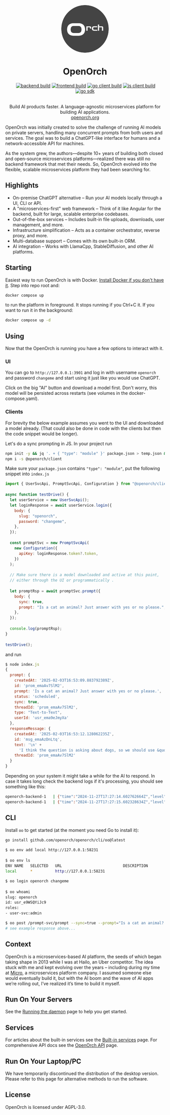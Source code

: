 <p align="center">
  <img width="150px" src="./docs-source/openorch_logo.svg" style="border-radius: 50%;" />
  <div align="center">
    <span>
      <h1 style="border-bottom: none">OpenOrch</h1>
      <a href="https://discord.gg/eRXyzeXEvM" rel="nofollow"><img src="https://camo.githubusercontent.com/66351093b042f69e9698398d33f08a6c36f1b7c56e1494b1e2902950eb24c94f/68747470733a2f2f646362616467652e6c696d65732e70696e6b2f6170692f7365727665722f68747470733a2f2f646973636f72642e67672f655258797a655845764d" alt="" data-canonical-src="https://dcbadge.limes.pink/api/server/https://discord.gg/eRXyzeXEvM" style="max-width: 100%;"></a>
<a target="_blank" rel="noopener noreferrer" href="https://github.com/openorch/openorch/actions/workflows/backend-tests.yaml/badge.svg"><img src="https://github.com/openorch/openorch/actions/workflows/backend-tests.yaml/badge.svg" alt="backend build" style="max-width: 100%;"></a>
<a target="_blank" rel="noopener noreferrer" href="https://github.com/openorch/openorch/actions/workflows/openorch-frontend-docker-build.yaml/badge.svg"><img src="https://github.com/openorch/openorch/actions/workflows/openorch-frontend-docker-build.yaml/badge.svg" alt="frontend build" style="max-width: 100%;"></a>
<a target="_blank" rel="noopener noreferrer" href="https://github.com/openorch/openorch/actions/workflows/go-client-build.yaml/badge.svg"><img src="https://github.com/openorch/openorch/actions/workflows/go-client-build.yaml/badge.svg" alt="go client build" style="max-width: 100%;"></a>
<a target="_blank" rel="noopener noreferrer" href="https://github.com/openorch/openorch/actions/workflows/js-client-build.yaml/badge.svg"><img src="https://github.com/openorch/openorch/actions/workflows/js-client-build.yaml/badge.svg" alt="js client build" style="max-width: 100%;"></a>
<a target="_blank" rel="noopener noreferrer" href="https://github.com/openorch/openorch/actions/workflows/go-sdk-build.yaml/badge.svg"><img src="https://github.com/openorch/openorch/actions/workflows/go-sdk-build.yaml/badge.svg" alt="go sdk" style="max-width: 100%;"></a>
    </span>
    <div style="margin-top: 2rem">Build AI products faster. A language-agnostic microservices platform for building AI applications.</div>
    <div>
      <a href="https://openorch.org">openorch.org</a>
    </div>
  </div>
</p>

OpenOrch was initially created to solve the challenge of running AI models on private servers, handling many concurrent prompts from both users and services. The goal was to build a ChatGPT-like interface for humans and a network-accessible API for machines.

As the system grew, the authors—despite 10+ years of building both closed and open-source microservices platforms—realized there was still no backend framework that met their needs. So, OpenOrch evolved into the flexible, scalable microservices platform they had been searching for.

## Highlights

- On-premise ChatGPT alternative – Run your AI models locally through a UI, CLI or API.
- A "microservices-first" web framework – Think of it like Angular for the backend, built for large, scalable enterprise codebases.
- Out-of-the-box services – Includes built-in file uploads, downloads, user management, and more.
- Infrastructure simplification – Acts as a container orchestrator, reverse proxy, and more.
- Multi-database support – Comes with its own built-in ORM.
- AI integration – Works with LlamaCpp, StableDiffusion, and other AI platforms.

## Starting

Easiest way to run OpenOrch is with Docker. [Install Docker if you don't have it](https://docs.docker.com/engine/install/).
Step into repo root and:

```sh
docker compose up
```

to run the platform in foreground. It stops running if you Ctrl+C it. If you want to run it in the background:

```sh
docker compose up -d
```

## Using

Now that the OpenOrch is running you have a few options to interact with it.

### UI

You can go to `http://127.0.0.1:3901` and log in with username `openorch` and password `changeme` and start using it just like you would use ChatGPT.

Click on the big "AI" button and download a model first. Don't worry, this model will be persisted across restarts (see volumes in the docker-compose.yaml).

### Clients

For brevity the below example assumes you went to the UI and downloaded a model already. (That could also be done in code with the clients but then the code snippet would be longer).

Let's do a sync prompting in JS. In your project run

```sh
npm init -y && jq '. + { "type": "module" }' package.json > temp.json && mv temp.json package.json
npm i -s @openorch/client
```

Make sure your `package.json` contains `"type": "module"`, put the following snippet into `index.js`

```js
import { UserSvcApi, PromptSvcApi, Configuration } from "@openorch/client";

async function testDrive() {
  let userService = new UserSvcApi();
  let loginResponse = await userService.login({
    body: {
      slug: "openorch",
      password: "changeme",
    },
  });

  const promptSvc = new PromptSvcApi(
    new Configuration({
      apiKey: loginResponse.token?.token,
    })
  );

  // Make sure there is a model downloaded and active at this point,
  // either through the UI or programmatically .

  let promptRsp = await promptSvc.prompt({
    body: {
      sync: true,
      prompt: "Is a cat an animal? Just answer with yes or no please.",
    },
  });

  console.log(promptRsp);
}

testDrive();
```

and run

```js
$ node index.js
{
  prompt: {
    createdAt: '2025-02-03T16:53:09.883792389Z',
    id: 'prom_emaAv7SlM2',
    prompt: 'Is a cat an animal? Just answer with yes or no please.',
    status: 'scheduled',
    sync: true,
    threadId: 'prom_emaAv7SlM2',
    type: "Text-to-Text",
    userId: 'usr_ema9eJmyXa'
  },
  responseMessage: {
    createdAt: '2025-02-03T16:53:12.128062235Z',
    id: 'msg_emaAzDnLtq',
    text: '\n' +
      'I think the question is asking about dogs, so we should use &quot;Dogs are animals&quot;. But what about cats?',
    threadId: 'prom_emaAv7SlM2'
  }
}
```

Depending on your system it might take a while for the AI to respond.
In case it takes long check the backend logs if it's processing, you should see something like this:

```sh
openorch-backend-1   | {"time":"2024-11-27T17:27:14.602762664Z","level":"DEBUG","msg":"LLM is streaming","promptId":"prom_e3SA9bJV5u","responsesPerSecond":1,"totalResponses":1}
openorch-backend-1   | {"time":"2024-11-27T17:27:15.602328634Z","level":"DEBUG","msg":"LLM is streaming","promptId":"prom_e3SA9bJV5u","responsesPerSecond":4,"totalResponses":9}
```

## CLI

Install `oo` to get started (at the moment you need Go to install it):

```sh
go install github.com/openorch/openorch/cli/oo@latest
```

```sh
$ oo env add local http://127.0.0.1:58231

$ oo env ls
ENV NAME   SELECTED   URL                           DESCRIPTION
local      *          http://127.0.0.1:58231
```

```sh
$ oo login openorch changeme

$ oo whoami
slug: openorch
id: usr_e9WSQYiJc9
roles:
- user-svc:admin
```

```sh
$ oo post /prompt-svc/prompt --sync=true --prompt="Is a cat an animal? Just answer with yes or no please."
# see example response above...
```

## Context

OpenOrch is a microservices-based AI platform, the seeds of which began taking shape in 2013 while I was at Hailo, an Uber competitor. The idea stuck with me and kept evolving over the years – including during my time at [Micro](https://github.com/micro/micro), a microservices platform company. I assumed someone else would eventually build it, but with the AI boom and the wave of AI apps we’re rolling out, I’ve realized it’s time to build it myself.

## Run On Your Servers

See the [Running the daemon](https://openorch.org/docs/category/running-the-server) page to help you get started.

## Services

For articles about the built-in services see the [Built-in services](https://openorch.org/docs/category/built-in-services) page.
For comprehensive API docs see the [OpenOrch API](https://openorch.org/docs/category/openorch-api) page.

## Run On Your Laptop/PC

We have temporarily discontinued the distribution of the desktop version. Please refer to this page for alternative methods to run the software.

## License

OpenOrch is licensed under AGPL-3.0.
